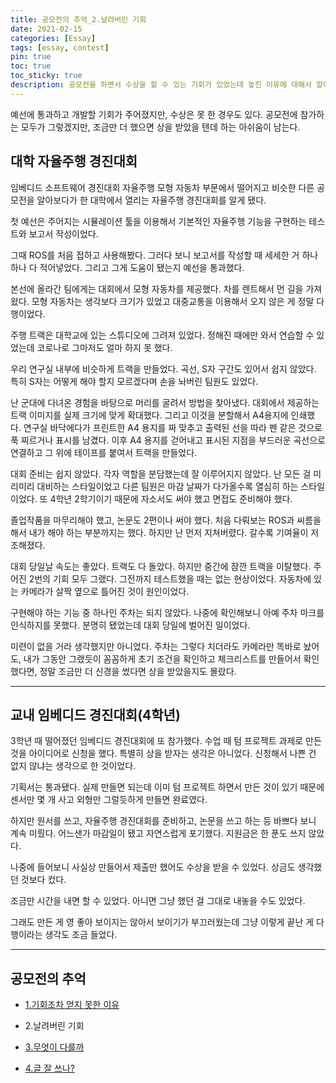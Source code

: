 ```yaml
---
title: 공모전의 추억_2.날려버린 기회
date: 2021-02-15
categories: [Essay]
tags: [essay, contest]
pin: true
toc: true
toc_sticky: true
description: 공모전을 하면서 수상을 할 수 있는 기회가 있었는데 놓친 이유에 대해서 알아봤다.
---
```


예선에 통과하고 개발할 기회가 주어졌지만, 수상은 못 한 경우도 있다. 공모전에 참가하는 모두가 그렇겠지만, 조금만 더 했으면 상을 받았을 텐데 하는 아쉬움이 남는다.

## __대학 자율주행 경진대회__

임베디드 소프트웨어 경진대회 자율주행 모형 자동차 부문에서 떨어지고 비슷한 다른 공모전을 알아보다가 한 대학에서 열리는 자율주행 경진대회를 알게 됐다.

첫 예선은 주어지는 시뮬레이션 툴을 이용해서 기본적인 자율주행 기능을 구현하는 테스트와 보고서 작성이었다.

그때 ROS를 처음 접하고 사용해봤다. 그러다 보니 보고서를 작성할 때 세세한 거 하나하나 다 적어넣었다. 그리고 그게 도움이 됐는지 예선을 통과했다.

본선에 올라간 팀에게는 대회에서 모형 자동차를 제공했다. 차를 렌트해서 먼 길을 가져왔다. 모형 자동차는 생각보다 크기가 있었고 대중교통을 이용해서 오지 않은 게 정말 다행이었다.

주행 트랙은 대학교에 있는 스튜디오에 그려져 있었다. 정해진 때에만 와서 연습할 수 있었는데 코로나로 그마저도 얼마 하지 못 했다.

우리 연구실 내부에 비슷하게 트랙을 만들었다. 곡선, S자 구간도 있어서 쉽지 않았다. 특히 S자는 어떻게 해야 할지 모르겠다며 손을 놔버린 팀원도 있었다.

난 군대에 다녀온 경험을 바탕으로 머리를 굴려서 방법을 찾아냈다. 대회에서 제공하는 트랙 이미지를 실제 크기에 맞게 확대했다. 그리고 이것을 분할해서 A4용지에 인쇄했다. 연구실 바닥에다가 프린트한 A4 용지를 짜 맞추고 출력된 선을 따라 펜 같은 것으로 푹 찌르거나 표시를 남겼다. 이후 A4 용지를 걷어내고 표시된 지점을 부드러운 곡선으로 연결하고 그 위에 테이프를 붙여서 트랙을 만들었다.

대회 준비는 쉽지 않았다. 각자 역할을 분담했는데 잘 이루어지지 않았다. 난 모든 걸 미리미리 대비하는 스타일이었고 다른 팀원은 마감 날짜가 다가올수록 열심히 하는 스타일이었다. 또 4학년 2학기이기 때문에 자소서도 써야 했고 면접도 준비해야 했다.

졸업작품을 마무리해야 했고, 논문도 2편이나 써야 했다. 처음 다뤄보는 ROS과 씨름을 해서 내가 해야 하는 부분까지는 했다. 하지만 난 먼저 지쳐버렸다. 갈수록 기여율이 저조해졌다.

대회 당일날 속도는 좋았다. 트랙도 다 돌았다. 하지만 중간에 잠깐 트랙을 이탈했다. 주어진 2번의 기회 모두 그랬다. 그전까지 테스트했을 때는 없는 현상이었다. 자동차에 있는 카메라가 살짝 옆으로 틀어진 것이 원인이었다.

구현해야 하는 기능 중 하나인 주차는 되지 않았다. 나중에 확인해보니 아예 주차 마크를 인식하지를 못했다. 분명히 됐었는데 대회 당일에 벌어진 일이었다.

미련이 없을 거라 생각했지만 아니었다. 주차는 그렇다 치더라도 카메라만 똑바로 놨어도, 내가 그동안 그랬듯이 꼼꼼하게 초기 조건을 확인하고 체크리스트를 만들어서 확인했다면, 정말 조금만 더 신경을 썼다면 상을 받았을지도 몰랐다.

***

## __교내 임베디드 경진대회(4학년)__

3학년 때 떨어졌던 임베디드 경진대회에 또 참가했다. 수업 때 텀 프로젝트 과제로 만든 것을 아이디어로 신청을 했다. 특별히 상을 받자는 생각은 아니었다. 신청해서 나쁜 건 없지 않냐는 생각으로 한 것이었다.

기획서는 통과됐다. 실제 만들면 되는데 이미 텀 프로젝트 하면서 만든 것이 있기 때문에 센서만 몇 개 사고 외형만 그럴듯하게 만들면 완료였다.

하지만 원서를 쓰고, 자율주행 경진대회를 준비하고, 논문을 쓰고 하는 등 바쁘다 보니 계속 미뤘다. 어느샌가 마감일이 됐고 자연스럽게 포기했다. 지원금은 한 푼도 쓰지 않았다.

나중에 들어보니 사실상 만들어서 제출만 했어도 수상을 받을 수 있었다. 상금도 생각했던 것보다 컸다.

조금만 시간을 내면 할 수 있었다. 아니면 그냥 했던 걸 그대로 내놓을 수도 있었다.

그래도 만든 게 영 좋아 보이지는 않아서 보이기가 부끄러웠는데 그냥 이렇게 끝난 게 다행이라는 생각도 조금 들었다.

***

## __공모전의 추억__

- [1.기회조차 얻지 못한 이유](https://chalgx.github.io/essay/MemoriesofContest1/)

- 2.날려버린 기회

- [3.무엇이 다를까](https://chalgx.github.io/essay/MemoriesofContest3/)

- [4.글 잘 쓰나?](https://chalgx.github.io/essay/MemoriesofContest4/)